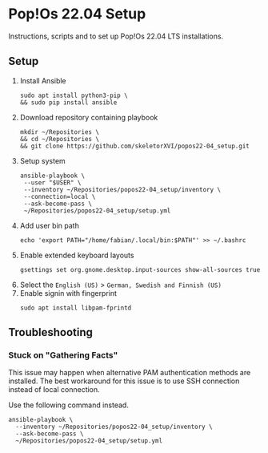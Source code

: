 # Pop!Os 22.04 Setup

Instructions, scripts and to set up Pop!Os 22.04 LTS installations.

## Setup

1. Install Ansible
   ```shell
   sudo apt install python3-pip \
   && sudo pip install ansible
   ```
2. Download repository containing playbook
   ```shell
   mkdir ~/Repositories \
   && cd ~/Repositories \
   && git clone https://github.com/skeletorXVI/popos22-04_setup.git
   ```
3. Setup system
   ```shell
   ansible-playbook \
    --user "$USER" \
    --inventory ~/Repositories/popos22-04_setup/inventory \
    --connection=local \
    --ask-become-pass \
    ~/Repositories/popos22-04_setup/setup.yml
   ```
4. Add user bin path
   ```shell
   echo 'export PATH="/home/fabian/.local/bin:$PATH"' >> ~/.bashrc
   ```
5. Enable extended keyboard layouts
   ```shell
   gsettings set org.gnome.desktop.input-sources show-all-sources true
   ```
6. Select the `English (US)` > `German, Swedish and Finnish (US)`
7. Enable signin with fingerprint
   ```shell
   sudo apt install libpam-fprintd
   ```

## Troubleshooting

### Stuck on "Gathering Facts"

This issue may happen when alternative PAM authentication methods are installed.
The best workaround for this issue is to use SSH connection instead of local connection.

Use the following command instead.

```shell
ansible-playbook \
  --inventory ~/Repositories/popos22-04_setup/inventory \
  --ask-become-pass \
  ~/Repositories/popos22-04_setup/setup.yml
```
